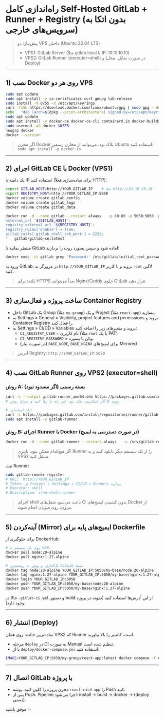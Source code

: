 # راه‌اندازی کامل Self-Hosted GitLab + Runner + Registry (بدون اتکا به سرویس‌های خارجی)

> پیش‌نیاز: دو VPS داخلی (Ubuntu 22.04 LTS)
> - VPS1: GitLab Server (مثلاً gitlab.local یا IP: 10.10.10.10)
> - VPS2: GitLab Runner (executor=shell) و (در صورت تمایل، محل Deploy)

---

## 1) نصب Docker روی هر دو VPS
```bash
sudo apt update
sudo apt install -y ca-certificates curl gnupg lsb-release
sudo install -m 0755 -d /etc/apt/keyrings
curl -fsSL https://download.docker.com/linux/ubuntu/gpg | sudo gpg --dearmor -o /etc/apt/keyrings/docker.gpg
echo   "deb [arch=$(dpkg --print-architecture) signed-by=/etc/apt/keyrings/docker.gpg] https://download.docker.com/linux/ubuntu   $(lsb_release -cs) stable" | sudo tee /etc/apt/sources.list.d/docker.list > /dev/null
sudo apt update
sudo apt install -y docker-ce docker-ce-cli containerd.io docker-buildx-plugin docker-compose-plugin
sudo usermod -aG docker $USER
newgrp docker
docker --version
```

> اگر مخزن Docker بلاک بود، می‌توانید از مخازن رسمی Ubuntu استفاده کنید: `sudo apt install -y docker.io`

---

## 2) اجرای GitLab CE با Docker (VPS1)
یک دامنه یا IP استفاده کنید (برای ساده‌سازی فعلاً HTTP):
```bash
export GITLAB_HOST=http://YOUR_GITLAB_IP    # مثلا http://10.10.10.10
export REGISTRY_HOST=http://YOUR_GITLAB_IP:5050
docker volume create gitlab_config
docker volume create gitlab_logs
docker volume create gitlab_data

docker run -d --name gitlab --restart always   -p 80:80 -p 5050:5050 -p 2222:22   -v gitlab_config:/etc/gitlab   -v gitlab_logs:/var/log/gitlab   -v gitlab_data:/var/opt/gitlab   -e GITLAB_OMNIBUS_CONFIG="
external_url '${GITLAB_HOST}';
registry_external_url '${REGISTRY_HOST}';
registry_nginx['enable'] = true;
gitlab_rails['gitlab_shell_ssh_port'] = 2222;
"   gitlab/gitlab-ce:latest
```

منتظر بمانید تا GitLab آماده شود و سپس پسورد روت را بردارید:
```bash
docker exec -it gitlab grep 'Password:' /etc/gitlab/initial_root_password
```

ورود به GitLab: در مرورگر به `http://YOUR_GITLAB_IP` بروید و با کاربر `root` لاگین کنید.

> نکته: برای HTTPS بعداً می‌توانید Nginx/Caddy جلوی GitLab قرار دهید.

---

## 3) ساخت پروژه و فعال‌سازی Container Registry
- داخل GitLab یک Group (مثلاً `my-group`) و یک Project (مثلاً `react-app`) بسازید.
- به Settings » General » Visibility, project features and permissions بروید و Container Registry را فعال کنید.
- به Settings » CI/CD » Variables بروید و متغیرهای زیر را اضافه کنید:
  - `CI_REGISTRY_USER` = نام کاربری (مثلاً `root` یا یک PAT)
  - `CI_REGISTRY_PASSWORD` = توکن یا پسورد
  - (در صورت نیاز) `BASE_NODE`, `BASE_NGINX` برای ایمیج‌های Mirrored

> آدرس Registry: `http://YOUR_GITLAB_IP:5050`

---

## 4) نصب GitLab Runner روی VPS2 (executor=shell)
### روش A: بسته رسمی (اگر مسدود نبود)
```bash
curl -L --output gitlab-runner_amd64.deb https://packages.gitlab.com/install/repositories/runner/gitlab-runner/script.deb.sh
# اگر اسکریپت بلاک بود، این راه را رها کنید و سراغ روش B بروید.

# راه استاندارد:
curl -L https://packages.gitlab.com/install/repositories/runner/gitlab-runner/script.deb.sh | sudo bash
sudo apt install -y gitlab-runner
```

### روش B: اجرای Runner با Docker (در صورت دسترسی به ایمیج)
```bash
docker run -d --name gitlab-runner --restart always   -v /srv/gitlab-runner/config:/etc/gitlab-runner   -v /var/run/docker.sock:/var/run/docker.sock   gitlab/gitlab-runner:latest
```

> اگر هیچ‌کدام ممکن نبود، باینری Runner را از یک سیستم دیگر دانلود کنید و به VPS2 منتقل کنید.

ثبت Runner:
```bash
sudo gitlab-runner register
# URL:  http://YOUR_GITLAB_IP
# Token: از Project » Settings » CI/CD » Runners بردارید
# Executor: shell
# Description: iran-shell-runner
```

> اجرای shell باعث می‌شود شغل‌های CI بدون کشیدن ایمیج‌های Docker از بیرون، روی میزبان انجام شوند.

---

## 5) آینه‌کردن (Mirror) ایمیج‌های پایه برای Dockerfile
برای جلوگیری از DockerHub:
```bash
# روی یک سیستم با VPN:
docker pull node:20-alpine
docker pull nginx:1.27-alpine

# تگ‌گذاری و پوش به ریجستری GitLab شما:
docker tag node:20-alpine YOUR_GITLAB_IP:5050/my-base/node:20-alpine
docker tag nginx:1.27-alpine YOUR_GITLAB_IP:5050/my-base/nginx:1.27-alpine
docker login YOUR_GITLAB_IP:5050
docker push YOUR_GITLAB_IP:5050/my-base/node:20-alpine
docker push YOUR_GITLAB_IP:5050/my-base/nginx:1.27-alpine
```

حالا در `.gitlab-ci.yml` و دستور build از این آدرس‌ها استفاده کنید (نمونه در پروژه وجود دارد).

---

## 6) انتشار (Deploy)
ساده‌ترین حالت: روی همان VPS2 که Runner است، کانتینر را بالا بیاورید.
- مرحله `deploy` در CI به صورت Manual تنظیم شده است.
- یا از `deploy/docker-compose.yml` استفاده کنید:
```bash
IMAGE=YOUR_GITLAB_IP:5050/my-group/react-app:latest docker compose -f deploy/docker-compose.yml up -d
```

---

## 7) اتصال GitLab با پروژه
- مخزن پروژه را کلون کنید، پوشه `react-cicd-app` را Push کنید.
- پس از Push، Pipeline اجرا می‌شود: install → build → docker → (deploy دستی).

موفق باشید ✨
